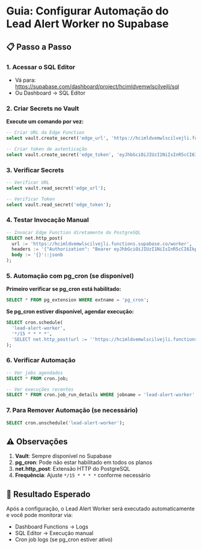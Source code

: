 # Guia: Configurar Automação do Lead Alert Worker no Supabase

## 📋 Passo a Passo

### 1. Acessar o SQL Editor
- Vá para: https://supabase.com/dashboard/project/hcimldvemwlscilvejli/sql
- Ou Dashboard → SQL Editor

### 2. Criar Secrets no Vault

**Execute um comando por vez:**

```sql
-- Criar URL da Edge Function
select vault.create_secret('edge_url', 'https://hcimldvemwlscilvejli.functions.supabase.co/worker');
```

```sql
-- Criar token de autenticação
select vault.create_secret('edge_token', 'eyJhbGciOiJIUzI1NiIsInR5cCI6IkpXVCJ9.eyJpc3MiOiJzdXBhYmFzZSIsInJlZiI6ImhjaW1sZHZlbXdsc2NpbHZlamxpIiwicm9sZSI6InNlcnZpY2Vfcm9sZSIsImlhdCI6MTc1NTgzOTIwMSwiZXhwIjoyMDcxNDE1MjAxfQ.U_O6AP7adSRtkowhWK8eGFTQjGORff41TE9mcPnc-uU');
```

### 3. Verificar Secrets

```sql
-- Verificar URL
select vault.read_secret('edge_url');
```

```sql
-- Verificar Token
select vault.read_secret('edge_token');
```

### 4. Testar Invocação Manual

```sql
-- Invocar Edge Function diretamente do PostgreSQL
SELECT net.http_post(
  url := 'https://hcimldvemwlscilvejli.functions.supabase.co/worker',
  headers := '{"Authorization": "Bearer eyJhbGciOiJIUzI1NiIsInR5cCI6IkpXVCJ9.eyJpc3MiOiJzdXBhYmFzZSIsInJlZiI6ImhjaW1sZHZlbXdsc2NpbHZlamxpIiwicm9sZSI6InNlcnZpY2Vfcm9sZSIsImlhdCI6MTc1NTgzOTIwMSwiZXhwIjoyMDcxNDE1MjAxfQ.U_O6AP7adSRtkowhWK8eGFTQjGORff41TE9mcPnc-uU", "Content-Type": "application/json"}'::jsonb,
  body := '{}'::jsonb
);
```

### 5. Automação com pg_cron (se disponível)

**Primeiro verificar se pg_cron está habilitado:**

```sql
SELECT * FROM pg_extension WHERE extname = 'pg_cron';
```

**Se pg_cron estiver disponível, agendar execução:**

```sql
SELECT cron.schedule(
  'lead-alert-worker',
  '*/15 * * * *',
  'SELECT net.http_post(url := ''https://hcimldvemwlscilvejli.functions.supabase.co/worker'', headers := ''{"Authorization": "Bearer eyJhbGciOiJIUzI1NiIsInR5cCI6IkpXVCJ9.eyJpc3MiOiJzdXBhYmFzZSIsInJlZiI6ImhjaW1sZHZlbXdsc2NpbHZlamxpIiwicm9sZSI6InNlcnZpY2Vfcm9sZSIsImlhdCI6MTc1NTgzOTIwMSwiZXhwIjoyMDcxNDE1MjAxfQ.U_O6AP7adSRtkowhWK8eGFTQjGORff41TE9mcPnc-uU", "Content-Type": "application/json"}''::jsonb, body := ''{}''::jsonb);'
);
```

### 6. Verificar Automação

```sql
-- Ver jobs agendados
SELECT * FROM cron.job;
```

```sql
-- Ver execuções recentes
SELECT * FROM cron.job_run_details WHERE jobname = 'lead-alert-worker' ORDER BY start_time DESC LIMIT 5;
```

### 7. Para Remover Automação (se necessário)

```sql
SELECT cron.unschedule('lead-alert-worker');
```

## ⚠️ Observações

1. **Vault**: Sempre disponível no Supabase
2. **pg_cron**: Pode não estar habilitado em todos os planos
3. **net.http_post**: Extensão HTTP do PostgreSQL
4. **Frequência**: Ajuste `*/15 * * * *` conforme necessário

## 🎯 Resultado Esperado

Após a configuração, o Lead Alert Worker será executado automaticamente e você pode monitorar via:
- Dashboard Functions → Logs
- SQL Editor → Execução manual
- Cron job logs (se pg_cron estiver ativo)
